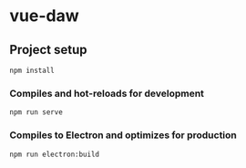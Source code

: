 # vue-daw

## Project setup
```
npm install
```

### Compiles and hot-reloads for development
```
npm run serve
```

### Compiles to Electron and optimizes for production
```
npm run electron:build
```
